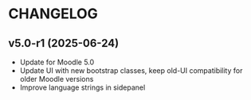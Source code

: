 CHANGELOG
=========

v5.0-r1 (2025-06-24)
------------------
- Update for Moodle 5.0
- Update UI with new bootstrap classes, keep old-UI compatibility for older Moodle versions
- Improve language strings in sidepanel